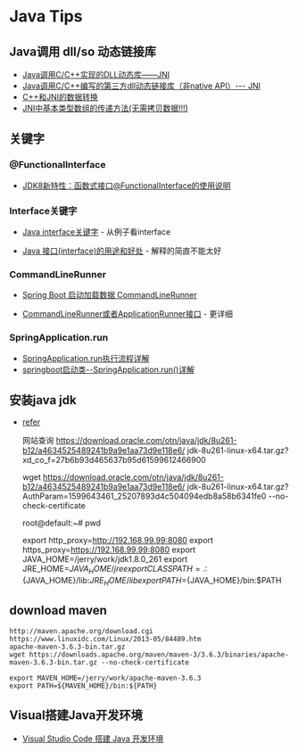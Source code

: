 # Java Tips

## Java调用 dll/so 动态链接库
- [Java调用C/C++实现的DLL动态库——JNI](https://www.cnblogs.com/xiehy/p/3365682.html)
- [Java调用C/C++编写的第三方dll动态链接库（非native API）--- JNI](https://www.cnblogs.com/AnnieKim/archive/2012/01/01/2309567.html)
- [C++和JNI的数据转换](https://www.cnblogs.com/daniel-shen/archive/2006/10/16/530587.html)
- [JNI中基本类型数组的传递方法(无需拷贝数据!!!)](https://blog.csdn.net/iteye_11349/article/details/82436966)

## 关键字
### @FunctionalInterface
- [JDK8新特性：函数式接口@FunctionalInterface的使用说明](https://blog.csdn.net/aitangyong/article/details/54137067)

### Interface关键字
- [Java interface关键字](https://blog.csdn.net/u013453970/article/details/47618283?utm_medium=distribute.pc_relevant.none-task-blog-BlogCommendFromBaidu-2.channel_param&depth_1-utm_source=distribute.pc_relevant.none-task-blog-BlogCommendFromBaidu-2.channel_param) - 从例子看interface

- [Java 接口(interface)的用途和好处](https://blog.csdn.net/nvd11/article/details/41129935?utm_medium=distribute.pc_relevant_t0.none-task-blog-BlogCommendFromMachineLearnPai2-1.channel_param&depth_1-utm_source=distribute.pc_relevant_t0.none-task-blog-BlogCommendFromMachineLearnPai2-1.channel_param) - 解释的简直不能太好

### CommandLineRunner
- [Spring Boot 启动加载数据 CommandLineRunner](https://blog.csdn.net/catoop/article/details/50501710)

- [CommandLineRunner或者ApplicationRunner接口](https://www.jianshu.com/p/5d4ffe267596) - 更详细

### SpringApplication.run
- [SpringApplication.run执行流程详解](http://c.biancheng.net/view/4632.html)
- [springboot启动类--SpringApplication.run()详解](hhttps://blog.csdn.net/weixin_41884010/article/details/88844946)

## 安装java jdk
- [refer](https://www.cnblogs.com/carryLess/p/7508378.html)
   
    网站查询
    https://download.oracle.com/otn/java/jdk/8u261-b12/a4634525489241b9a9e1aa73d9e118e6/    jdk-8u261-linux-x64.tar.gz?xd_co_f=27b6b93d465637b95d61599612466900

    wget https://download.oracle.com/otn/java/jdk/8u261-b12/a4634525489241b9a9e1aa73d9e118e6/   jdk-8u261-linux-x64.tar.gz?AuthParam=1599643461_25207893d4c504094edb8a58b6341fe0   --no-check-certificate

    root@default:~# pwd

    export http_proxy=http://192.168.99.99:8080
    export https_proxy=https://192.168.99.99:8080
    export JAVA_HOME=/jerry/work/jdk1.8.0_261
    export JRE_HOME=${JAVA_HOME}/jre
    export CLASSPATH=.:${JAVA_HOME}/lib:${JRE_HOME}/lib
    export PATH=${JAVA_HOME}/bin:$PATH

## download maven

    http://maven.apache.org/download.cgi
    https://www.linuxidc.com/Linux/2013-05/84489.htm
    apache-maven-3.6.3-bin.tar.gz
    wget https://downloads.apache.org/maven/maven-3/3.6.3/binaries/apache-maven-3.6.3-bin.tar.gz --no-check-certificate

    export MAVEN_HOME=/jerry/work/apache-maven-3.6.3
    export PATH=${MAVEN_HOME}/bin:${PATH}

## Visual搭建Java开发环境
- [Visual Studio Code 搭建 Java 开发环境](https://blog.csdn.net/hezh1994/article/details/79895480)